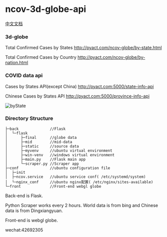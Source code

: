 # ncov-3d-globe-api
[中文文档](https://github.com/cansijyun/ncov-globe/blob/master/readme/README_ZH.md)

### 3d-globe 

Total Confirmed Cases by States http://pyact.com/ncov-globe/by-state.html

Total Confirmed Cases by Country http://pyact.com/ncov-globe/by-nation.html

### COVID data api

Cases by States API(except China) http://pyact.com:5000/state-info-api

Chinese Cases by States API http://pyact.com:5000/province-info-api

![byState](https://raw.githubusercontent.com/cansijyun/ncov-globe/master/readme/bystate.gif)

### Directory Structure

```
├─back              //Flask
│  └─flask
│      ├─final      //globe data 
│      ├─mid        //mid-data
│      ├─static     //source data
│      ├─myvenv     //ubuntu virtual environment
│      ├─win-venv   //windows virtual environment
│      ├─main.py    //Flask main app
│      └─scraper.py //Scraper app
├─conf              //ubuntu configuration file
│  ├─init    
│  ├─ncov.service   //ubuntu service conf( /etc/systemd/system)
│  └─nginx_conf     //ubuntu nginx配置( /etc/nginx/sites-available)
└─front             //Front-end webgl globe
```

Back-end is Flask.

Python Scraper works every 2 hours. World data is from bing and Chinese data is from Dingxiangyuan.

Front-end is webgl globe.

wechat:42692305
